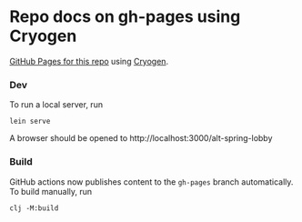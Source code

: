 # Repo docs on gh-pages using Cryogen

[GitHub Pages for this repo](https://craigy.github.io/alt-spring-lobby/) using [Cryogen](https://github.com/cryogen-project/cryogen).

### Dev

To run a local server, run

```
lein serve
```

A browser should be opened to http://localhost:3000/alt-spring-lobby

### Build

GitHub actions now publishes content to the `gh-pages` branch automatically. To build manually, run

```
clj -M:build
```
